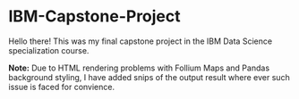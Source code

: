 # IBM-Capstone-Project
Hello there! This was my final capstone project in the IBM Data Science specialization course.

**Note:** Due to HTML rendering problems with Follium Maps and Pandas background styling, I have added snips of the output result where ever such issue is faced for convience.
